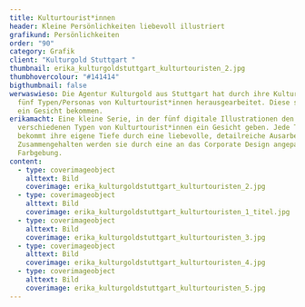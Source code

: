```yaml
---
title: Kulturtourist*innen
header: Kleine Persönlichkeiten liebevoll illustriert
grafikund: Persönlichkeiten
order: "90"
category: Grafik
client: "Kulturgold Stuttgart "
thumbnail: erika_kulturgoldstuttgart_kulturtouristen_2.jpg
thumbhovercolour: "#141414"
bigthumbnail: false
werwaswieso: Die Agentur Kulturgold aus Stuttgart hat durch ihre Kulturforschung
  fünf Typen/Personas von Kulturtourist*innen herausgearbeitet. Diese sollen nun
  ein Gesicht bekommen.
erikamacht: Eine kleine Serie, in der fünf digitale Illustrationen den
  verschiedenen Typen von Kulturtourist*innen ein Gesicht geben. Jede Typologie
  bekommt ihre eigene Tiefe durch eine liebevolle, detailreiche Ausarbeitung.
  Zusammengehalten werden sie durch eine an das Corporate Design angepasste
  Farbgebung.
content:
  - type: coverimageobject
    alttext: Bild
    coverimage: erika_kulturgoldstuttgart_kulturtouristen_2.jpg
  - type: coverimageobject
    alttext: Bild
    coverimage: erika_kulturgoldstuttgart_kulturtouristen_1_titel.jpg
  - type: coverimageobject
    alttext: Bild
    coverimage: erika_kulturgoldstuttgart_kulturtouristen_3.jpg
  - type: coverimageobject
    alttext: Bild
    coverimage: erika_kulturgoldstuttgart_kulturtouristen_4.jpg
  - type: coverimageobject
    alttext: Bild
    coverimage: erika_kulturgoldstuttgart_kulturtouristen_5.jpg
---
```

